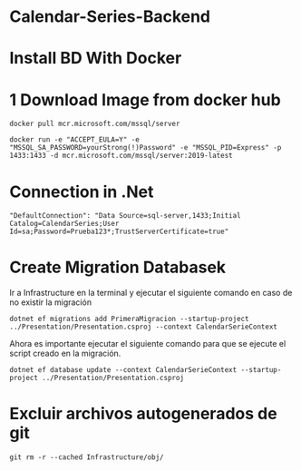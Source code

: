 # Calendar-Series-Backend

# Install BD With Docker

# 1 Download Image from docker hub

``` docker pull mcr.microsoft.com/mssql/server ```

``` docker run -e "ACCEPT_EULA=Y" -e "MSSQL_SA_PASSWORD=yourStrong(!)Password" -e "MSSQL_PID=Express" -p 1433:1433 -d mcr.microsoft.com/mssql/server:2019-latest ```


# Connection in .Net 

``` "DefaultConnection": "Data Source=sql-server,1433;Initial Catalog=CalendarSeries;User Id=sa;Password=Prueba123*;TrustServerCertificate=true" ```


# Create Migration Databasek

Ir a Infrastructure en la terminal y ejecutar el siguiente comando en caso de no existir la migración

``` dotnet ef migrations add PrimeraMigracion --startup-project ../Presentation/Presentation.csproj --context CalendarSerieContext ```

Ahora es importante ejecutar el siguiente comando para que se ejecute el script creado en la migración.

``` dotnet ef database update --context CalendarSerieContext --startup-project ../Presentation/Presentation.csproj ```

# Excluir archivos autogenerados de git

``` git rm -r --cached Infrastructure/obj/ ```

